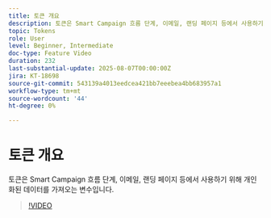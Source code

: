```yaml
---
title: 토큰 개요
description: 토큰은 Smart Campaign 흐름 단계, 이메일, 랜딩 페이지 등에서 사용하기 위해 개인화된 데이터를 가져오는 변수입니다.
topic: Tokens
role: User
level: Beginner, Intermediate
doc-type: Feature Video
duration: 232
last-substantial-update: 2025-08-07T00:00:00Z
jira: KT-18698
source-git-commit: 543139a4013eedcea421bb7eeebea4bb683957a1
workflow-type: tm+mt
source-wordcount: '44'
ht-degree: 0%

---
```



# 토큰 개요

토큰은 Smart Campaign 흐름 단계, 이메일, 랜딩 페이지 등에서 사용하기 위해 개인화된 데이터를 가져오는 변수입니다.

>[!VIDEO](https://video.tv.adobe.com/v/3470579/?learn=on&enablevpops&captions=kor)
